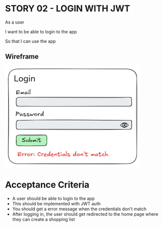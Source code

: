 # STORY 02 - LOGIN WITH JWT

As a user

I want to be able to login to the app

So that I can use the app

## Wireframe

![alt text](./images/Wireframe-02.png)

# Acceptance Criteria

- A user should be able to login to the app
- This should be implemented with JWT auth
- You should get a error message when the credentials don't match
- After logging in, the user should get redirected to the home page where they can create a shopping list

